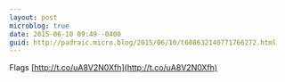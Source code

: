 ```yaml
---
layout: post
microblog: true
date: 2015-06-10 09:49 -0400
guid: http://padraic.micro.blog/2015/06/10/t608632140771766272.html
---
```

Flags [http://t.co/uA8V2N0Xfh](http://t.co/uA8V2N0Xfh)
